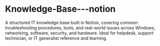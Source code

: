 # Knowledge-Base---notion
A structured IT knowledge base built in Notion, covering common troubleshooting procedures, tools, and real-world issues across Windows, networking, software, security, and hardware. Ideal for helpdesk, support technician, or IT generalist reference and learning.
